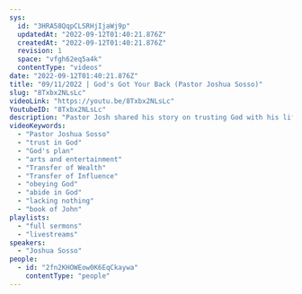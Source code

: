 ```yaml
---
sys:
  id: "3HRA58QqpCLSRHjIjaWj9p"
  updatedAt: "2022-09-12T01:40:21.876Z"
  createdAt: "2022-09-12T01:40:21.876Z"
  revision: 1
  space: "vfgh62eq5a4k"
  contentType: "videos"
date: "2022-09-12T01:40:21.876Z"
title: "09/11/2022 | God's Got Your Back (Pastor Joshua Sosso)"
slug: "8Txbx2NLsLc"
videoLink: "https://youtu.be/8Txbx2NLsLc"
YoutubeID: "8Txbx2NLsLc"
description: "Pastor Josh shared his story on trusting God with his life. He describes on what his plans were for his life by going to college and taking over the arts and entertainment. However, God had other plans for his career and how Pastor Josh is going to be a part of the arts and entertainment. Now, because Pastor Josh focused on God and obeyed him, God has provided everything he needs. God can do the exact same thing for us. Instead of focusing on the small problems we are facing, we need to obey God and focus on his plans. Like Pastor Josh mentions, most Christians don't want to follow God because they feel like they will miss out on current opportunities. God's plan is much greater than what we can imagine and when we obey him, he will provide everything we need. This sermon was delivered at Freedom Fellowship Church International in San Antonio, TX."
videoKeywords:
  - "Pastor Joshua Sosso"
  - "trust in God"
  - "God's plan"
  - "arts and entertainment"
  - "Transfer of Wealth"
  - "Transfer of Influence"
  - "obeying God"
  - "abide in God"
  - "lacking nothing"
  - "book of John"
playlists:
  - "full sermons"
  - "livestreams"
speakers:
  - "Joshua Sosso"
people:
  - id: "2fn2KHOWEow0K6EqCkaywa"
    contentType: "people"
---
```

